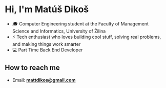 # Hi, I'm Matúš Dikoš

- 🎓 Computer Engineering student at the Faculty of Management Science and Informatics, University of Žilina  
- ⚡ Tech enthusiast who loves building cool stuff, solving real problems, and making things work smarter
- 💻 Part Time Back End Developer

## How to reach me
- Email: **mattdikos@gmail.com**
